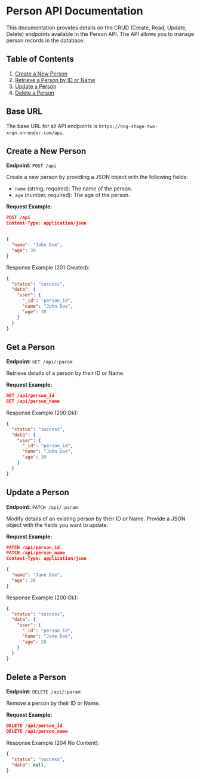 # Person API Documentation

This documentation provides details on the CRUD (Create, Read, Update, Delete) endpoints available in the Person API. The API allows you to manage person records in the database.

## Table of Contents

1. [Create a New Person](#create-a-new-person)
2. [Retrieve a Person by ID or Name](#retrieve-a-person-by-id)
3. [Update a Person](#update-a-person)
4. [Delete a Person](#delete-a-person)

## Base URL

The base URL for all API endpoints is `https://hng-stage-two-xrqn.onrender.com/api`.

## Create a New Person

**Endpoint:** `POST /api`

Create a new person by providing a JSON object with the following fields:

- `name` (string, required): The name of the person.
- `age` (number, required): The age of the person.

**Request Example:**

```json
POST /api
Content-Type: application/json


{
  "name": "John Doe",
  "age": 30
}
```

Response Example (201 Created):

```json
{
  "status": "success",
  "data": {
    "user": {
      "_id": "person_id",
      "name": "John Doe",
      "age": 30
    }
  }
}
```

## Get a Person

**Endpoint:** `GET /api/:param`

Retrieve details of a person by their ID or Name.

**Request Example:**

```json
GET /api/person_id
GET /api/person_name
```

Response Example (200 Ok):

```json
{
  "status": "success",
  "data": {
    "user": {
      "_id": "person_id",
      "name": "John Doe",
      "age": 30
    }
  }
}

```

## Update a Person

**Endpoint:** `PATCH /api/:param`

Modify details of an existing person by their ID or Name. Provide a JSON object with the fields you want to update.

**Request Example:**

```json
PATCH /api/person_id
PATCH /api/person_name
Content-Type: application/json

{
  "name": "Jane Doe",
  "age": 28
}
```

Response Example (200 Ok):

```json
{
  "status": "success",
  "data": {
    "user": {
      "_id": "person_id",
      "name": "Jane Doe",
      "age": 28
    }
  }
}

```

## Delete a Person

**Endpoint:** `DELETE /api/:param`

Remove a person by their ID or Name.

**Request Example:**

```json
DELETE /api/person_id
DELETE /api/person_name
```


Response Example (204 No Content):

```json
{
  "status": "success",
  "data": null,
}

```
